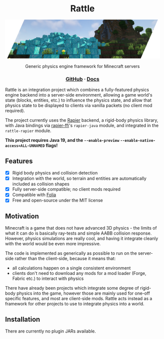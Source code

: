 <div align="center">

# Rattle
<!-- [![CI](https://img.shields.io/github/actions/workflow/status/aecsocket/rattle/build.yml)](https://github.com/aecsocket/rattle/actions/workflows/build.yml) -->

![Banner](static/banner.png)

Generic physics engine framework for Minecraft servers

### [GitHub](https://github.com/aecsocket/rattle) · [Docs](https://aecsocket.github.io/rattle)

</div>

Rattle is an integration project which combines a fully-featured physics engine backend into a server-side environment,
allowing a game world's state (blocks, entities, etc.) to influence the physics state, and allow that physics state to be
displayed to clients via vanilla packets (no client mod required).

The project currently uses the [Rapier](https://github.com/dimforge/rapier) backend, a rigid-body physics library,
with Java bindings via [rapier-ffi](https://github.com/aecsocket/rapier-ffi)'s `rapier-java` module, and integrated in
the `rattle-rapier` module.

**This project requires Java 19, and the `--enable-preview` `--enable-native-access=ALL-UNNAMED` flags!** 

## Features

- [x] Rigid body physics and collision detection
- [x] Integration with the world, so terrain and entities are automatically included as collision shapes
- [x] Fully server-side compatible; no client mods required
- [x] Compatible with [Folia](https://github.com/PaperMC/Folia)
- [x] Free and open-source under the MIT license

## Motivation

Minecraft is a game that does not have advanced 3D physics - the limits of what it can do is basically ray-tests and
simple AABB collision response. However, physics simulations are really cool, and having it integrate cleanly with the
world would be even more impressive.

The code is implemented as generically as possible to run on the server-side rather than the client-side,
because it means that:
- all calculations happen on a single consistent environment
- clients don't need to download any mods for a mod loader (Forge, Fabric etc.) to interact with physics

There have already been projects which integrate some degree of rigid-body physics into the game, however those are mainly
used for one-off specific features, and most are client-side mods. Rattle acts instead as a framework for other projects
to use to integrate physics into a world.

## Installation

There are currently no plugin JARs available.
